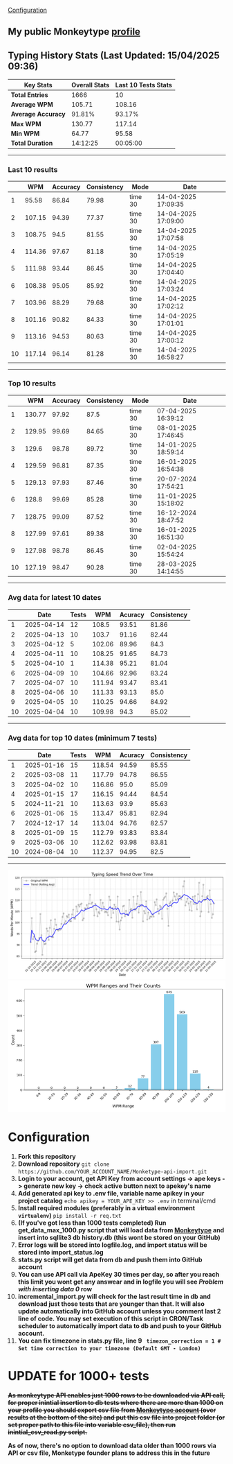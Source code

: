 
[Configuration](#configuration)
## My public Monkeytype [profile](https://monkeytype.com/profile/zp14)


        
## Typing History Stats (Last Updated: 15/04/2025 09:36)

| **Key Stats**               | **Overall Stats**       | **Last 10 Tests Stats**  |
|--------------------------|-------------------------|--------------------------|
| **Total Entries**        | 1666           | 10                       |
| **Average WPM**          | 105.71           | 108.16    |
| **Average Accuracy**     | 91.81%          | 93.17%   |
| **Max WPM**              | 130.77               | 117.14        |
| **Min WPM**              | 64.77               | 95.58                        |
| **Total Duration**       | 14:12:25        | 00:05:00                        |


---

### Last 10 results

| | WPM | Accuracy | Consistency | Mode | Date |
| --- | --- | -------- | ----------- | ---- | --------- |
| 1 | 95.58 | 86.84 | 79.98 | time 30 | 14-04-2025 17:09:35 |
| 2 | 107.15 | 94.39 | 77.37 | time 30 | 14-04-2025 17:09:00 |
| 3 | 108.75 | 94.5 | 81.55 | time 30 | 14-04-2025 17:07:58 |
| 4 | 114.36 | 97.67 | 81.18 | time 30 | 14-04-2025 17:05:19 |
| 5 | 111.98 | 93.44 | 86.45 | time 30 | 14-04-2025 17:04:40 |
| 6 | 108.38 | 95.05 | 85.92 | time 30 | 14-04-2025 17:03:24 |
| 7 | 103.96 | 88.29 | 79.68 | time 30 | 14-04-2025 17:02:12 |
| 8 | 101.16 | 90.82 | 84.33 | time 30 | 14-04-2025 17:01:01 |
| 9 | 113.16 | 94.53 | 80.63 | time 30 | 14-04-2025 17:00:12 |
| 10 | 117.14 | 96.14 | 81.28 | time 30 | 14-04-2025 16:58:27 |


 --- 

### Top 10 results

| | WPM | Accuracy | Consistency | Mode | Date |
| --- | --- | -------- | ----------- | ---- | --------- |
| 1 | 130.77 | 97.92 | 87.5 | time 30 | 07-04-2025 16:39:12 |
| 2 | 129.95 | 99.69 | 84.65 | time 30 | 08-01-2025 17:46:45 |
| 3 | 129.6 | 98.78 | 89.72 | time 30 | 14-01-2025 18:59:14 |
| 4 | 129.59 | 96.81 | 87.35 | time 30 | 16-01-2025 16:54:38 |
| 5 | 129.13 | 97.93 | 87.46 | time 30 | 20-07-2024 17:54:21 |
| 6 | 128.8 | 99.69 | 85.28 | time 30 | 11-01-2025 15:18:02 |
| 7 | 128.75 | 99.09 | 87.52 | time 30 | 16-12-2024 18:47:52 |
| 8 | 127.99 | 97.61 | 89.38 | time 30 | 16-01-2025 16:51:30 |
| 9 | 127.98 | 98.78 | 86.45 | time 30 | 02-04-2025 15:54:24 |
| 10 | 127.19 | 98.47 | 90.28 | time 30 | 28-03-2025 14:14:55 |


 --- 

### Avg data for latest 10 dates

| | Date | Tests | WPM | Acuracy | Consistency |
| --- | --- | -------- | ----------- | ---- | --------- |
| 1 | 2025-04-14 | 12 | 108.5 | 93.51 | 81.86 |
| 2 | 2025-04-13 | 10 | 103.7 | 91.16 | 82.44 |
| 3 | 2025-04-12 | 5 | 102.06 | 89.96 | 84.3 |
| 4 | 2025-04-11 | 10 | 108.25 | 91.65 | 84.73 |
| 5 | 2025-04-10 | 1 | 114.38 | 95.21 | 81.04 |
| 6 | 2025-04-09 | 10 | 104.66 | 92.96 | 83.24 |
| 7 | 2025-04-07 | 10 | 111.94 | 93.47 | 83.41 |
| 8 | 2025-04-06 | 10 | 111.33 | 93.13 | 85.0 |
| 9 | 2025-04-05 | 10 | 110.25 | 94.66 | 84.92 |
| 10 | 2025-04-04 | 10 | 109.98 | 94.3 | 85.02 |


 --- 

### Avg data for top 10 dates (minimum 7 tests)

| | Date | Tests | WPM | Acuracy | Consistency |
| --- | --- | -------- | ----------- | ---- | --------- |
| 1 | 2025-01-16 | 15 | 118.54 | 94.59 | 85.55 |
| 2 | 2025-03-08 | 11 | 117.79 | 94.78 | 86.55 |
| 3 | 2025-04-02 | 10 | 116.86 | 95.0 | 85.09 |
| 4 | 2025-01-15 | 17 | 116.15 | 94.44 | 84.54 |
| 5 | 2024-11-21 | 10 | 113.63 | 93.9 | 85.63 |
| 6 | 2025-01-06 | 15 | 113.47 | 95.81 | 82.94 |
| 7 | 2024-12-17 | 14 | 113.04 | 94.76 | 82.57 |
| 8 | 2025-01-09 | 15 | 112.79 | 93.83 | 83.84 |
| 9 | 2025-03-06 | 10 | 112.62 | 93.98 | 83.81 |
| 10 | 2024-08-04 | 10 | 112.37 | 94.95 | 82.5 |


 --- 


        
![speed trend](typing_speed_trend.png)
![counted chart](count_tests.png)
# Configuration
1. **Fork this repository** 
2. **Download repository** `git clone https://github.com/YOUR_ACCOUNT_NAME/Monketype-api-import.git`
3. **Login to your account, get API Key from account settings -> ape keys -> generate new key -> check active button next to apekey's name**
4. **Add generated api key to .env file, variable name apikey in your project catalog**  `echo apikey = YOUR_APE_KEY >> .env` in terminal/cmd
5. **Install required modules (preferably in a virtual environment `virtualenv`)** `pip install -r req.txt`
6. **(If you've got less than 1000 tests completed) Run get_data_max_1000.py script that will load data from [Monkeytype](https://monkeytype.com/) and insert into sqllite3 db history.db (this wont be stored on your GitHub)**
7. **Error logs will be stored into logfile.log, and import status will be stored into import_status.log**
8. **stats.py script will get data from db and push them into GitHub account**
9. **You can use API call via ApeKey 30 times per day, so after you reach this limit you wont get any answear and in logfile you will see *Problem with inserting data 0* row**
10. **incremental_import.py will check for the last result time in db and download just those tests that are younger than that. It will also update automatically into GitHub account unless you comment last 2 line of code. You may set execution of this script in CRON/Task scheduler to automatically import data to db and push to your GitHub account.**
11. **You can fix timezone in stats.py file, line 9 ` timezon_correction = 1 # Set time correction to your timezone (Default GMT - London)`**
# UPDATE for 1000+ tests
    
~~**As monkeytype API enables just 1000 rows to be downloaded via API call, for proper inintial insertion to db tests where there are more than 1000 on your profile
you should export csv file from [Monkeytype account](https://monkeytype.com/account) (over results at the bottom of the site)
and put this csv file into project folder (or set proper path to this file into variable csv_file), then run inintial_csv_read.py script.**~~

**As of now, there's no option to download data older than 1000 rows via API or csv file, Monketype founder plans to address this in the future**
    
    